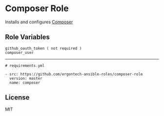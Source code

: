 Composer Role
=========

Installs and configures [Composer](https://getcomposer.org/)


Role Variables
--------------

```
github_oauth_token ( not required )
composer_user

```

----------------

```
# requirements.yml

- src: https://github.com/ergontech-ansible-roles/composer-role
  version: master
  name: composer
```

License
-------

MIT
